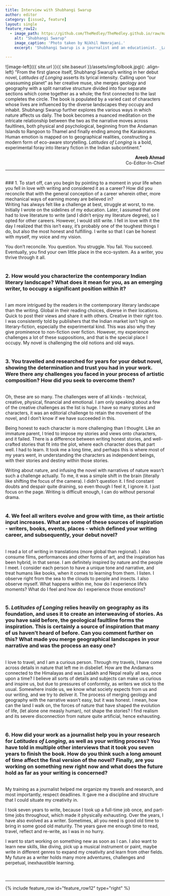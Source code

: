 ```yaml
---
title: Interview with Shubhangi Swarup
author: editor
category: [issue2, feature]
layout: single
feature_row12:
  - image_path: https://github.com/TheMedley/TheMedley.github.io/raw/master/assets/img/ShubhangiSwarup.jpg
    alt: "Shubhangi Swarup"
    image_caption: 'Photo taken by Nikhil Hemrajani.'
    excerpt: 'Shubhangi Swarup is a journalist and an educationist. _Latitudes of Longing_, her debut novel, was on bestseller lists soon after its Indian release. It won the Tata LitLive prize for debut fiction, and was shortlisted for the JCB Prize for Literature. She was awarded the Charles Pick Fellowship for Creative Writing at the University of East Anglia, and has also won awards for gender sensitivity as a journalist.'

---
```

<style>
.archive__item-caption{
        font-size: .425em;
    }
</style>
![image-left]({{ site.url }}{{ site.baseurl }}/assets/img/lolbook.jpg){: .align-left} "From the first glance itself, Shubhangi Swarup’s writing in her debut novel, _Latitudes of Longing_ asserts its lyrical intensity. Calling upon “our unassuming planet” as her creative muse, she merges geology and geography with a split narrative structure divided into four separate sections which come together as a whole; the first connected to the last completes the circle. The book is populated by a varied cast of characters whose lives are influenced by the diverse landscapes they occupy and inhabit. Shubhangi Swarup further explores the various ways in which nature affects us daily. The book becomes a nuanced meditation on the intricate relationship between the two as the narrative moves across faultlines, both physical and psychological, beginning from the Andaman Islands to Rangoon to Thamel and finally ending among the Karakorams. Human emotion is mapped on to geographical realities, constructing a modern form of eco-aware storytelling. _Latitudes of Longing_ is a bold, experimental foray into literary fiction in the Indian subcontinent."

<p style="text-align: right !important;"><b>Areeb Ahmad</b><br>
Co-Editor-In-Chief</p>

<hr>
<br>
### 1.	To start off, can you begin by pointing to a moment in your life when you fell in love with writing and considered it as a career? How did you reconcile that with the general conception of a career wherein other, more mechanical ways of earning money are believed in?
<br>
Writing has always felt like a challenge at best, struggle at worst, to me. Initially I wrote on the sidelines of my education. Later, I assumed that one had to love literature to write (and I didn’t enjoy my literature degree), so I opted for other careers. However, I would still write. I fell in love with it the day I realized that this isn’t easy, it’s probably one of the toughest things I do, but also the most honest and fulfilling. I write so that I can be honest with myself, my voice and my vision.

You don’t reconcile. You question. You struggle. You fail. You succeed. Eventually, you find your own little place in the eco-system. As a writer, you thrive through it all.
<br><br> 

### 2.	How would you characterize the contemporary Indian literary landscape? What does it mean for you, as an emerging writer, to occupy a significant position within it?
<br>
I am more intrigued by the readers in the contemporary literary landscape than the writing. Global in their reading choices, diverse in their locations. Quick to post their views and share it with others. Creative in their right too. I was consistently told by publishers that the Indian market isn’t high on literary-fiction, especially the experimental kind. This was also why they give prominence to non-fiction over fiction. However, my experience challenges a lot of these suppositions, and that is the special place I occupy. My novel is challenging the old notions and old ways.
<br><br>

### 3.	You travelled and researched for years for your debut novel, showing the determination and trust you had in your work. Were there any challenges you faced in your process of artistic composition? How did you seek to overcome them?
<br>
Oh, these are so many. The challenges were of all kinds - technical, creative, physical, financial and emotional. I am only speaking about a few of the creative challenges as the list is huge. I have so many stories and characters, it was an editorial challenge to retain the movement of the novel, and I don’t know if we have succeeded in this.

Being honest to each character is more challenging than I thought. Like an immature parent, I tried to impose my stories and views onto characters, and it failed. There is a difference between writing honest stories, and well-crafted stories that fit into the plot, where each character does that part well. I had to learn. It took me a long time, and perhaps this is where most of my years went, in understanding the characters as independent beings, with their stories and destiny within those stories.

Writing about nature, and infusing the novel with narratives of nature wasn’t such a challenge actually. To me, it was a simple shift in the brain (literally like shifting the focus of the camera). I didn’t question it. I find constant doubts and despair quite draining, so even though I feel it, I ignore it. I just focus on the page. Writing is difficult enough, I can do without personal drama.
<br><br>

### 4.	We feel all writers evolve and grow with time, as their artistic input increases. What are some of these sources of inspiration - writers, books, events, places - which defined your writing career, and subsequently, your debut novel?
<br>
I read a lot of writing in translations (more global than regional). I also consume films, performances and other forms of art, and the inspiration has been hybrid, in that sense. I am definitely inspired by nature and the people I meet. I consider each person to have a unique tone and narrative, and treat humans like books, when it comes to learning from them. I listen. I observe right from the sea to the clouds to people and insects. I also observe myself. What happens within me, how do I experience life’s moments? What do I feel and how do I experience those emotions?
<br><br> 

### 5.	_Latitudes of Longing_ relies heavily on geography as its foundation, and uses it to create an interweaving of stories. As you have said before, the geological faultline forms the inspiration. This is certainly a source of inspiration that many of us haven’t heard of before. Can you comment further on this? What made you merge geographical landscapes in your narrative and was the process an easy one?
<br>
I love to travel, and I am a curious person. Through my travels, I have come across details in nature that left me in disbelief. How are the Andamans connected to the Himalayas and was Ladakh and Nepal really all sea, once upon a time? I believe all sorts of details and subjects can make us curious and inspire us, but due to pressures of conformity, as writers we stick to the usual. Somewhere inside us, we know what society expects from us and our writing, and we try to deliver it. The process of merging geology and geography with the narrative wasn’t easy, but it was honest. I mean, how can the land I walk on, the forces of nature that have shaped the evolution of life, (let alone one measly human), not shape the stories? I find realism and its severe disconnection from nature quite artificial, hence exhausting.
<br><br>

### 6.	How did your work as a journalist help you in your research for _Latitudes of Longing_, as well as your writing process? You have told in multiple other interviews that it took you seven years to finish the book. How do you think such a long amount of time affect the final version of the novel? Finally, are you working on something new right now and what does the future hold as far as your writing is concerned?
<br>
My training as a journalist helped me organize my travels and research, and most importantly, respect deadlines. It gave me a discipline and structure that I could situate my creativity in.

I took seven years to write, because I took up a full-time job once, and part-time jobs throughout, which made it physically exhausting. Over the years, I have also evolved as a writer. Sometimes, all you need is good old time to bring in some good old maturity. The years gave me enough time to read, travel, reflect and re-write, as I was in no hurry.

I want to start working on something new as soon as I can. I also want to learn new skills, like diving, pick up a musical instrument or paint, maybe write in different genres to expand my creativity and learn from other fields. My future as a writer holds many more adventures, challenges and perpetual, inexhaustible learning.
<br><br><br>

<hr>
{% include feature_row id="feature_row12" type="right" %}
